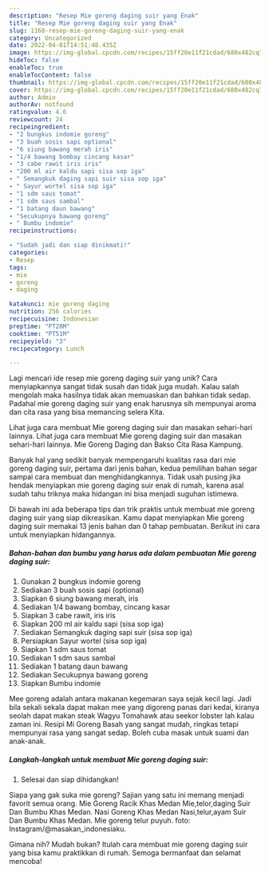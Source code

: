 ```yaml
---
description: "Resep Mie goreng daging suir yang Enak"
title: "Resep Mie goreng daging suir yang Enak"
slug: 1168-resep-mie-goreng-daging-suir-yang-enak
category: Uncategorized
date: 2022-04-01T14:51:48.435Z
image: https://img-global.cpcdn.com/recipes/15ff20e11f21cdad/680x482cq70/mie-goreng-daging-suir-foto-resep-utama.jpg
hideToc: false
enableToc: true
enableTocContent: false
thumbnail: https://img-global.cpcdn.com/recipes/15ff20e11f21cdad/680x482cq70/mie-goreng-daging-suir-foto-resep-utama.jpg
cover: https://img-global.cpcdn.com/recipes/15ff20e11f21cdad/680x482cq70/mie-goreng-daging-suir-foto-resep-utama.jpg
author: Admin
authorAv: notfound
ratingvalue: 4.6
reviewcount: 24
recipeingredient:
- "2 bungkus indomie goreng"
- "3 buah sosis sapi optional"
- "6 siung bawang merah iris"
- "1/4 bawang bombay cincang kasar"
- "3 cabe rawit iris iris"
- "200 ml air kaldu sapi sisa sop iga"
- " Semangkuk daging sapi suir sisa sop iga"
- " Sayur wortel sisa sop iga"
- "1 sdm saus tomat"
- "1 sdm saus sambal"
- "1 batang daun bawang"
- "Secukupnya bawang goreng"
- " Bumbu indomie"
recipeinstructions:

- "Sudah jadi dan siap dinikmati!"
categories:
- Resep
tags:
- mie
- goreng
- daging

katakunci: mie goreng daging 
nutrition: 256 calories
recipecuisine: Indonesian
preptime: "PT28M"
cooktime: "PT51M"
recipeyield: "3"
recipecategory: Lunch

---
```





Lagi mencari ide resep mie goreng daging suir yang unik? Cara menyiapkannya sangat tidak susah dan tidak juga mudah. Kalau salah mengolah maka hasilnya tidak akan memuaskan dan bahkan tidak sedap. Padahal mie goreng daging suir yang enak harusnya sih mempunyai aroma dan cita rasa yang bisa memancing selera Kita.





Lihat juga cara membuat Mie goreng daging suir dan masakan sehari-hari lainnya. Lihat juga cara membuat Mie goreng daging suir dan masakan sehari-hari lainnya. Mie Goreng Daging dan Bakso Cita Rasa Kampung.

Banyak hal yang sedikit banyak mempengaruhi kualitas rasa dari mie goreng daging suir, pertama dari jenis bahan, kedua pemilihan bahan segar sampai cara membuat dan menghidangkannya. Tidak usah pusing jika hendak menyiapkan mie goreng daging suir enak di rumah, karena asal sudah tahu triknya maka hidangan ini bisa menjadi suguhan istimewa.






Di bawah ini ada beberapa tips dan trik praktis untuk membuat mie goreng daging suir yang siap dikreasikan. Kamu dapat menyiapkan Mie goreng daging suir memakai 13 jenis bahan dan 0 tahap pembuatan. Berikut ini cara untuk menyiapkan hidangannya.

<!--inarticleads1-->

##### Bahan-bahan dan bumbu yang harus ada dalam pembuatan Mie goreng daging suir:

1. Gunakan 2 bungkus indomie goreng
1. Sediakan 3 buah sosis sapi (optional)
1. Siapkan 6 siung bawang merah, iris
1. Sediakan 1/4 bawang bombay, cincang kasar
1. Siapkan 3 cabe rawit, iris iris
1. Siapkan 200 ml air kaldu sapi (sisa sop iga)
1. Sediakan  Semangkuk daging sapi suir (sisa sop iga)
1. Persiapkan  Sayur wortel (sisa sop iga)
1. Siapkan 1 sdm saus tomat
1. Sediakan 1 sdm saus sambal
1. Sediakan 1 batang daun bawang
1. Sediakan Secukupnya bawang goreng
1. Siapkan  Bumbu indomie


Mee goreng adalah antara makanan kegemaran saya sejak kecil lagi. Jadi bila sekali sekala dapat makan mee yang digoreng panas dari kedai, kiranya seolah dapat makan steak Wagyu Tomahawk atau seekor lobster lah kalau zaman ini. Resipi Mi Goreng Basah yang sangat mudah, ringkas tetapi mempunyai rasa yang sangat sedap. Boleh cuba masak untuk suami dan anak-anak. 

<!--inarticleads2-->

##### Langkah-langkah untuk membuat Mie goreng daging suir:


1. Selesai dan siap dihidangkan!

Siapa yang gak suka mie goreng? Sajian yang satu ini memang menjadi favorit semua orang. Mie Goreng Racik Khas Medan Mie,telor,daging Suir Dan Bumbu Khas Medan. Nasi Goreng Khas Medan Nasi,telur,ayam Suir Dan Bumbu Khas Medan. Mie goreng telur puyuh. foto: Instagram/@masakan_indonesiaku. 

Gimana nih? Mudah bukan? Itulah cara membuat mie goreng daging suir yang bisa kamu praktikkan di rumah. Semoga bermanfaat dan selamat mencoba!
